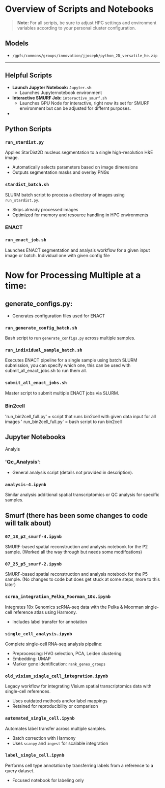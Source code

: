 # Overview of Scripts and Notebooks

> **Note:** For all scripts, be sure to adjust HPC settings and environment variables according to your personal cluster configuration.

## Models
- `/gpfs/commons/groups/innovation/jjoseph/python_2D_versatile_he.zip`

---

## Helpful Scripts
- **Launch Jupyter Notebook:** `Jupyter.sh`
  - Launches Jupyternotebook environment
- **Interactive SMURF Job:** `interactive_smurf.sh`
  - Launches GPU Node for interactive, right now its set for SMURF environment but can be adjusted for differnt purposes. 
- 



## Python Scripts

### `run_stardist.py`
Applies StarDist2D nucleus segmentation to a single high-resolution H&E image.

- Automatically selects parameters based on image dimensions  
- Outputs segmentation masks and overlay PNGs

### `stardist_batch.sh`
SLURM batch script to process a directory of images using `run_stardist.py`.

- Skips already processed images  
- Optimized for memory and resource handling in HPC environments

### ENACT 

### `run_enact_job.sh`
Launches ENACT segmentation and analysis workflow for a given input image or batch. Individual one with given config file

# Now for Processing Multiple at a time: 

## generate_configs.py: 
- Generates configuration files used for ENACT

### `run_generate_config_batch.sh`
Bash script to run `generate_configs.py` across multiple samples.

### `run_individual_sample_batch.sh`
Executes ENACT pipeline for a single sample using batch SLURM submission, you can specify which one, this can be used with submit_all_enact_jobs.sh to run them all. 

### `submit_all_enact_jobs.sh`
Master script to submit multiple ENACT jobs via SLURM.


### Bin2cell 

'run_bin2cell_full.py' = script that runs bin2cell with given data input for all images 
' run_bin2cell_full.py' = bash script to run bin2cell 

## Jupyter Notebooks

Analyis
### 'Qc_Analysis': 
- General analysis script (details not provided in description).

### `analysis-4.ipynb`
Similar analysis additional spatial transcriptomics or QC analysis for specific samples.


## Smurf (there has been some changes to code will talk about) 
### `07_18_p2_smurf-4.ipynb`
SMURF-based spatial reconstruction and analysis notebook for the P2 sample. (Worked all the way through but needs some modifcations)

### `07_25_p5_smurf-2.ipynb`
SMURF-based spatial reconstruction and analysis notebook for the P5 sample. (No changes to code but does get stuck at some steps, more to this later)

### `scrna_integration_Pelka_Moorman_10x.ipynb`
Integrates 10x Genomics scRNA-seq data with the Pelka & Moorman single-cell reference atlas using Harmony.

- Includes label transfer for annotation

### `single_cell_analysis.ipynb`
Complete single-cell RNA-seq analysis pipeline:

- Preprocessing: HVG selection, PCA, Leiden clustering  
- Embedding: UMAP  
- Marker gene identification: `rank_genes_groups`

### `old_visium_single_cell_integration.ipynb`
Legacy workflow for integrating Visium spatial transcriptomics data with single-cell references.

- Uses outdated methods and/or label mappings  
- Retained for reproducibility or comparison

### `automated_single_cell.ipynb`
Automates label transfer across multiple samples.

- Batch correction with Harmony  
- Uses `scanpy` and `ingest` for scalable integration

### `label_single_cell.ipynb`
Performs cell type annotation by transferring labels from a reference to a query dataset.

- Focused notebook for labeling only
